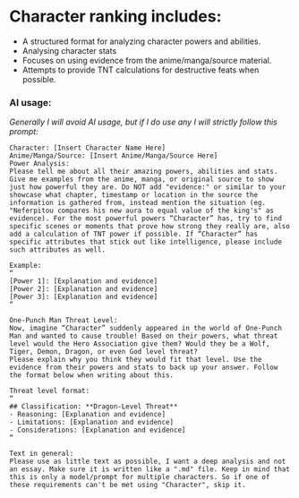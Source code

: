 # Character ranking includes:
* A structured format for analyzing character powers and abilities.
* Analysing character stats
* Focuses on using evidence from the anime/manga/source material.
* Attempts to provide TNT calculations for destructive feats when possible.

### AI usage:
*Generally I will avoid AI usage, but if I do use any I will strictly follow this prompt:*
```
Character: [Insert Character Name Here]
Anime/Manga/Source: [Insert Anime/Manga/Source Here]
Power Analysis:
Please tell me about all their amazing powers, abilities and stats. Give me examples from the anime, manga, or original source to show just how powerful they are. Do NOT add "evidence:" or similar to your showcase what chapter, timestamp or location in the source the information is gathered from, instead mention the situation (eg. "Neferpitou compares his new aura to equal value of the king's" as evidence). For the most powerful powers “Character” has, try to find specific scenes or moments that prove how strong they really are, also add a calculation of TNT power if possible. If “Character” has specific attributes that stick out like intelligence, please include such attributes as well.

Example:
“
[Power 1]: [Explanation and evidence]
[Power 2]: [Explanation and evidence]
[Power 3]: [Explanation and evidence]
“

One-Punch Man Threat Level:
Now, imagine “Character” suddenly appeared in the world of One-Punch Man and wanted to cause trouble! Based on their powers, what threat level would the Hero Association give them? Would they be a Wolf, Tiger, Demon, Dragon, or even God level threat?
Please explain why you think they would fit that level. Use the evidence from their powers and stats to back up your answer. Follow the format below when writing about this.

Threat level format:
“
## Classification: **Dragon-Level Threat**
- Reasoning: [Explanation and evidence]
- Limitations: [Explanation and evidence]
- Considerations: [Explanation and evidence]
“

Text in general:
Please use as little text as possible, I want a deep analysis and not an essay. Make sure it is written like a ".md" file. Keep in mind that this is only a model/prompt for multiple characters. So if one of these requirements can't be met using "Character", skip it.
```
